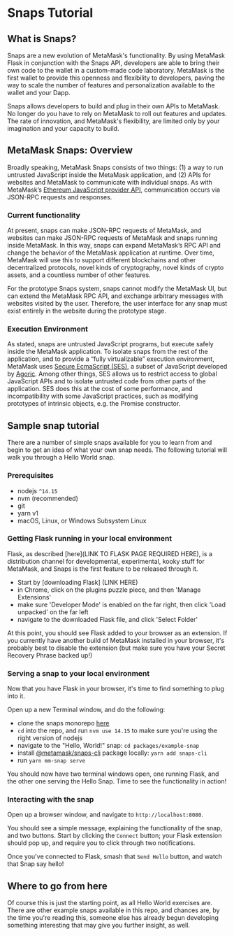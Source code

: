 # Snaps Tutorial

## What is Snaps?

Snaps are a new evolution of MetaMask's functionality. By using MetaMask Flask in conjunction with the Snaps API, developers are able to bring their own code to the wallet in a custom-made code laboratory. MetaMask is the first wallet to provide this openness and flexibility to developers, paving the way to scale the number of features and personalization available to the wallet and your Dapp.

Snaps allows developers to build and plug in their own APIs to MetaMask. No longer do you have to rely on MetaMask to roll out features and updates. The rate of innovation, and MetaMask's flexibility, are limited only by your imagination and your capacity to build. 

## MetaMask Snaps: Overview

Broadly speaking, MetaMask Snaps consists of two things: (1) a way to run untrusted JavaScript inside the MetaMask application, and (2) APIs for websites and MetaMask to communicate with individual snaps. As with MetaMask’s [Ethereum JavaScript provider API](https://docs.metamask.io/guide/ethereum-provider.html), communication occurs via JSON-RPC requests and responses.

### Current functionality

At present, snaps can make JSON-RPC requests of MetaMask, and websites can make JSON-RPC requests of MetaMask and snaps running inside MetaMask. In this way, snaps can expand MetaMask’s RPC API and change the behavior of the MetaMask application at runtime. Over time, MetaMask will use this to support different blockchains and other decentralized protocols, novel kinds of cryptography, novel kinds of crypto assets, and a countless number of other features.

For the prototype Snaps system, snaps cannot modify the MetaMask UI, but can extend the MetaMask RPC API, and exchange arbitrary messages with websites visited by the user. Therefore, the user interface for any snap must exist entirely in the website during the prototype stage.

### Execution Environment

As stated, snaps are untrusted JavaScript programs, but execute safely inside the MetaMask application. To isolate snaps from the rest of the application, and to provide a “fully virtualizable” execution environment, MetaMask uses [Secure EcmaScript (SES)](https://github.com/endojs/endo/tree/master/packages/ses), a subset of JavaScript developed by [Agoric](https://agoric.com/). Among other things, SES allows us to restrict access to global JavaScript APIs and to isolate untrusted code from other parts of the application. SES does this at the cost of some performance, and incompatibility with some JavaScript practices, such as modifying prototypes of intrinsic objects, e.g. the Promise constructor.

## Sample snap tutorial

There are a number of simple snaps available for you to learn from and begin to get an idea of what your own snap needs. The following tutorial will walk you through a Hello World snap.

### Prerequisites

* nodejs `^14.15`
* nvm (recommended)
* git
* yarn v1 
* macOS, Linux, or Windows Subsystem Linux
  
### Getting Flask running in your local environment

Flask, as described [here](LINK TO FLASK PAGE REQUIRED HERE), is a distribution channel for developmental, experimental, kooky stuff for MetaMask, and Snaps is the first feature to be released through it. 

* Start by [downloading Flask] (LINK HERE)
* in Chrome, click on the plugins puzzle piece, and then 'Manage Extensions'
* make sure 'Developer Mode' is enabled on the far right, then click 'Load unpacked' on the far left
* navigate to the downloaded Flask file, and click 'Select Folder'
  
At this point, you should see Flask added to your browser as an extension. If you currently have another build of MetaMask installed in your browser, it's probably best to disable the extension (but make sure you have your Secret Recovery Phrase backed up!)

### Serving a snap to your local environment

Now that you have Flask in your browser, it's time to find something to plug into it.

Open up a new Terminal window, and do the following:

* clone the snaps monorepo [here](https://github.com/MetaMask/snaps-skunkworks)
* `cd` into the repo, and run `nvm use 14.15` to make sure you're using the right version of nodejs
* navigate to the "Hello, World!" snap: `cd packages/example-snap`
* install [@metamask/snaps-cli](https://npmjs.com/package/@metamask/snaps-cli) package locally: `yarn add snaps-cli`
* run `yarn mm-snap serve`

You should now have two terminal windows open, one running Flask, and the other one serving the Hello Snap. Time to see the functionality in action!

### Interacting with the snap

Open up a browser window, and navigate to `http://localhost:8080`.

You should see a simple message, explaining the functionality of the snap, and two buttons. Start by clicking the `Connect` button; your Flask extension should pop up, and require you to click through two notifications.

Once you've connected to Flask, smash that `Send Hello` button, and watch that Snap say hello!

## Where to go from here

Of course this is just the starting point, as all Hello World exercises are. There are other example snaps available in this repo, and chances are, by the time you're reading this, someone else has already begun developing something interesting that may give you further insight, as well.
